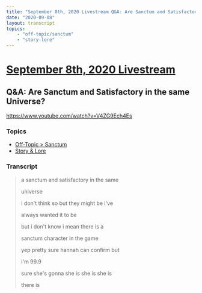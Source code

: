 ```yaml
---
title: "September 8th, 2020 Livestream Q&A: Are Sanctum and Satisfactory in the same Universe?"
date: "2020-09-08"
layout: transcript
topics:
    - "off-topic/sanctum"
    - "story-lore"
---
```

# [September 8th, 2020 Livestream](../2020-09-08.md)
## Q&A: Are Sanctum and Satisfactory in the same Universe?
https://www.youtube.com/watch?v=V4ZG9Ech4Es

### Topics
* [Off-Topic > Sanctum](../topics/off-topic/sanctum.md)
* [Story & Lore](../topics/story-lore.md)

### Transcript

> a sanctum and satisfactory in the same
> 
> universe
> 
> i don't think so but they might be i've
> 
> always wanted it to be
> 
> but i don't know i mean there is a
> 
> sanctum character in the game
> 
> yep pretty sure hannah can confirm but
> 
> i'm 99.9
> 
> sure she's gonna she is she is she is
> 
> there is
> 
